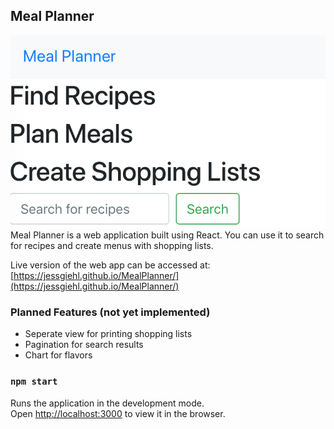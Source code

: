 ## Meal Planner

![preview image](images/preview.png)<br>
Meal Planner is a web application built using React. You can use it to search for recipes and create menus with shopping lists.

Live version of the web app can be accessed at: [https://jessgiehl.github.io/MealPlanner/](https://jessgiehl.github.io/MealPlanner/)

### Planned Features (not yet implemented)

* Seperate view for printing shopping lists
* Pagination for search results
* Chart for flavors

### `npm start`

Runs the application in the development mode.<br>
Open [http://localhost:3000](http://localhost:3000) to view it in the browser.
